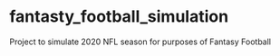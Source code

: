 # fantasty_football_simulation
Project to simulate 2020 NFL season for purposes of Fantasy Football
